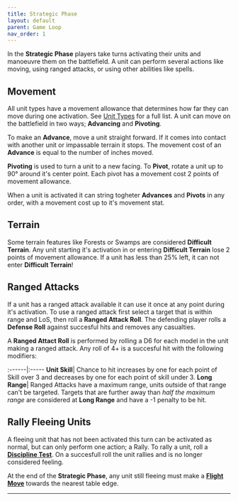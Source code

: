 ```yaml
---
title: Strategic Phase
layout: default
parent: Game Loop
nav_order: 1
---
```


<link rel="stylesheet" href="../../style.css">

In the **Strategic Phase** players take turns activating their units and manoeuvre them on the battlefield. A unit can perform several actions like moving, using ranged attacks, or using other abilities like spells.

## Movement
All unit types have a movement allowance that determines how far they can move during one activation. See [Unit Types] for a full list. A unit can move on the battlefield in two ways; **Advancing** and **Pivoting**.

To make an **Advance**, move a unit straight forward. If it comes into contact with another unit or impassable terrain it stops. The movement cost of an **Advance** is equal to the number of inches moved. 

**Pivoting** is used to turn a unit to a new facing. To **Pivot**, rotate a unit up to 90° around it's center point. Each pivot has a movement cost 2 points of movement allowance.

When a unit is activated it can string togheter **Advances** and **Pivots** in any order, with a movement cost up to it's movement stat.

## Terrain
Some terrain features like Forests or Swamps are considered **Difficult Terrain**. Any unit starting it's activation in or entering **Difficult Terrain** lose 2 points of movement allowance. If a unit has less than 25% left, it can not enter **Difficult Terrain**!

## Ranged Attacks
If a unit has a ranged attack available it can use it once at any point during it's activation. To use a ranged attack first select a target that is within range and LoS, then roll a **Ranged Attack Roll**. The defending player rolls a **Defense Roll** against succesful hits and removes any casualties. 

A **Ranged Attact Roll** is performed by rolling a D6 for each model in the unit making a ranged attack. Any roll of 4+ is a succesful hit with the following modifiers:

:------|:-----
**Unit Skill**| Chance to hit increases by one for each point of Skill over 3 and decreases by one for each point of skill under 3. 
**Long Range**| Ranged Attacks have a maximum range, units outside of that range can't be targeted. Targets that are further away than *half the maximum range* are considered at **Long Range** and have a -1 penalty to be hit.


## Rally Fleeing Units
A fleeing unit that has not been activated this turn can be activated as normal, but can only perform one action; a Rally. To rally a unit, roll a **[Discipline Test]**. On a succesfull roll the unit rallies and is no longer considered feeling.

At the end of the **Strategic Phase**, any unit still fleeing must make a **[Flight Move]** towards the nearest table edge. 

----

[Unit Types]: ../UnitTypes#Unit-Types
[Discipline Test]: ../UnitTypes#Discipline-and-Rank-Bonus
[Flight Move]: ../UnitTypes#Flight-Move
